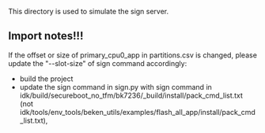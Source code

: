 This directory is used to simulate the sign server.

Import notes!!!
--------------------------------

If the offset or size of primary_cpu0_app in partitions.csv is changed, please update the "--slot-size" of sign command accordingly:

 - build the project
 - update the sign command in sign.py with sign command in idk/build/secureboot_no_tfm/bk7236/_build/install/pack_cmd_list.txt (not idk/tools/env_tools/beken_utils/examples/flash_all_app/install/pack_cmd_list.txt), 
